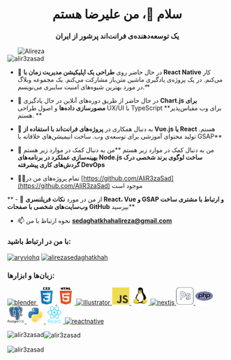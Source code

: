 <h1 align="center">سلام 👋، من علیرضا هستم</h1>
<h3 align="center">یک توسعه‌دهنده‌ی فرانت‌اند پرشور از ایران</h3>

<img align="right" alt="Alireza" width="480" src="68747470733a2f2f6d69726f2e6d656469756d2e636f6d2f6d61782f313336302f302a37513379765349765f7430696f4a2d5a2e676966 (680×428) https://share.google/fBPV0I8nkiNBsaw03">

<p align="left"> <img src="https://komarev.com/ghpvc/?username=alir3zasad&label=Profile%20views&color=0e75b6&style=flat" alt="alir3zasad" /> </p>

- 🔭 در حال حاضر روی **طراحی یک اپلیکیشن مدیریت زمان با React Native** کار می‌کنم. در یک پروژه‌ی یادگیری ماشین متن‌باز مشارکت می‌کنم. یک مجموعه وبلاگ در مورد بهترین شیوه‌های امنیت سایبری می‌نویسم.**

- 🌱 در حال حاضر از طریق دوره‌های آنلاین در حال یادگیری **Chart.js برای مصورسازی داده‌ها** و اصول طراحی UX/UI با TypeScript برای وب مقیاس‌پذیر** هستم. **

- 👯 به دنبال همکاری در **پروژه‌های فرانت‌اند با استفاده از Vue.js یا React** هستم. تولید محتوای آموزشی برای توسعه‌ی وب. ساخت انیمیشن‌های خلاقانه با GSAP**

- 🤝 من به دنبال کمک در موارد زیر هستم **من به دنبال کمک در موارد زیر هستم **بهینه‌سازی عملکرد در برنامه‌های Node.js ساخت لوگوی برند شخصی درک گردش‌های کاری پیشرفته DevOps**

- 🧑‍💻تمام پروژه‌های من در [https://github.com/AliR3zaSad](https://github.com/AliR3zaSad) موجود است

** - 💬 از من در مورد **نکات فریلنسری React، Vue و GSAP و ارتباط با مشتری ساخت وب‌سایت‌های شخصی با صفحات GitHub** بپرسید**

- 📫 نحوه ارتباط با من **sedaghatkhahalireza@gmail.com**

<h3 align="left">با من در ارتباط باشید:</h3
> <p align="left">
<a href="https://instagram.com/aryviohq" target="blank"><img align="center" src="https://raw.githubusercontent.com/rahuldkjain/github-profile-readme-generator/master/src/images/icons/Social/instagram.svg" alt="aryviohq" height="30" width="40" /></a>
<a href="https://www.youtube.com/c/alirezasedaghatkhah" target="blank"><img align="center" src="https://raw.githubusercontent.com/rahuldkjain/github-profile-readme-generator/master/src/images/icons/Social/youtube.svg" alt="alirezasedaghatkhah" height="30" width="40" /></a>
</p>

<h3 align="left">زبان‌ها و ابزارها:</h3>
<p align="left"> <a href="https://www.blender.org/" target="_blank" rel="noreferrer"> <img src="https://download.blender.org/branding/community/blender_community_badge_white.svg" alt="blender" width="40" height="40"/> </a> <a href="https://www.w3schools.com/css/" target="_blank" rel="noreferrer"> <img src="https://raw.githubusercontent.com/devicons/devicon/master/icons/css3/css3-original-wordmark.svg" alt="css3" width="40" height="40"/> </a> <a href="https://www.w3.org/html/" target="_blank" rel="noreferrer"> <img src="https://raw.githubusercontent.com/devicons/devicon/master/icons/html5/html5-original-wordmark.svg" alt="html5" width="40" height="40"/> </a> <a href="https://www.adobe.com/in/products/illustrator.html" target="_blank" rel="noreferrer"> <img src="https://www.vectorlogo.zone/logos/adobe_illustrator/adobe_illustrator-icon.svg" alt="illustrator" width="40" height="40"/> </a> <a href="https://developer.mozilla.org/en-US/docs/Web/JavaScript" target="_blank" rel="noreferrer"> <img src="https://raw.githubusercontent.com/devicons/devicon/master/icons/javascript/javascript-original.svg" alt="javascript" width="40" height="40"/> </a> <a href="https://www.linux.org/" target="_blank" rel="noreferrer"> <img src="https://raw.githubusercontent.com/devicons/devicon/master/icons/linux/linux-original.svg" alt="linux" width="40" height="40"/> </a> <a href="https://nextjs.org/" target="_blank" rel="noreferrer"> <img src="https://cdn.worldvectorlogo.com/logos/nextjs-2.svg" alt="nextjs" width="40" height="40"/> </a> <a href="https://www.photoshop.com/en" target="_blank" rel="noreferrer"> <img src="https://raw.githubusercontent.com/devicons/devicon/master/icons/photoshop/photoshop-line.svg" alt="photoshop" width="40" height="40"/> </a> <a href="https://www.php.net" target="_blank" rel="noreferrer"> <img src="https://raw.githubusercontent.com/devicons/devicon/master/icons/php/php-original.svg" alt="php" width="40" height="40"/> </a> <a href="https://www.postgresql.org" target="_blank" rel="noreferrer"> <img src="https://raw.githubusercontent.com/devicons/devicon/master/icons/postgresql/postgresql-original-wordmark.svg" alt="postgresql" width="40" height="40"/> </a> <a href="https://www.python.org" target="_blank" rel="noreferrer"> <img src="https://raw.githubusercontent.com/devicons/devicon/master/icons/python/python-original.svg" alt="python" width="40" height="40"/> </a> <a href="https://reactjs.org/" target="_blank" rel="noreferrer"> <img src="https://raw.githubusercontent.com/devicons/devicon/master/icons/react/react-original-wordmark.svg" alt="react" width="40" height="40"/> </a> <a href="https://reactnative.dev/" target="_blank" rel="noreferrer"> <img src="https://reactnative.dev/img/header_logo.svg" alt="reactnative" width="40" height="40"/> </a> </p>

<p><img align="left" src="https://github-readme-stats.vercel.app/api/top-langs?username=alir3zasad&show_icons=true&locale=en&layout=compact" alt="alir3zasad" /></p>

<p> <img align="center" src="https://github-readme-stats.vercel.app/api?username=alir3zasad&show_icons=true&locale=en" alt="alir3zasad" /></p>

<p><img align="center" src="https://github-readme-streak-stats.herokuapp.com/?user=alir3zasad&" alt="alir3zasad" /></p>
